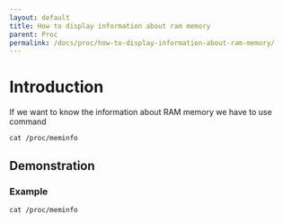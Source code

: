```yaml
---
layout: default
title: How to display information about ram memory
parent: Proc
permalink: /docs/proc/how-to-display-information-about-ram-memory/
---
```


# Introduction

If we want to know the information about RAM memory we have to use command
 
```cat /proc/meminfo```

## Demonstration

### Example

```
cat /proc/meminfo
```
